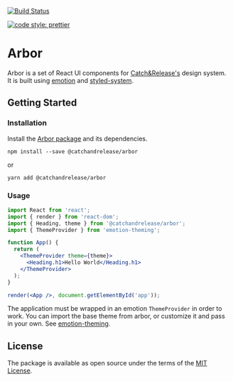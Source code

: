 [![Build
Status](https://travis-ci.com/CatchRelease/arbor.svg?branch=master)](https://travis-ci.com/CatchRelease/arbor)

[![code style:
prettier](https://img.shields.io/badge/code_style-prettier-ff69b4.svg?style=flat-square)](https://github.com/prettier/prettier)

# Arbor

Arbor is a set of React UI components for [Catch&Release's](https://www.catchandrelease.com/) design system.
It is built using [emotion](https://emotion.sh/) and [styled-system](https://github.com/jxnblk/styled-system).

## Getting Started

### Installation

Install the [Arbor package](https://www.npmjs.com/package/@catchandrelease/arbor) and its dependencies.

```
npm install --save @catchandrelease/arbor
```

or

```
yarn add @catchandrelease/arbor
```

### Usage

```jsx
import React from 'react';
import { render } from 'react-dom';
import { Heading, theme } from '@catchandrelease/arbor';
import { ThemeProvider } from 'emotion-theming';

function App() {
  return (
    <ThemeProvider theme={theme}>
      <Heading.h1>Hello World</Heading.h1>
    </ThemeProvider>
  );
}

render(<App />, document.getElementById('app'));
```

The application must be wrapped in an emotion `ThemeProvider` in order to work.
You can import the base theme from arbor, or customize it and pass in your own.
See [emotion-theming](https://github.com/emotion-js/emotion/blob/master/docs/theming.md).

## License

The package is available as open source under the terms of the [MIT License](https://opensource.org/licenses/MIT).
